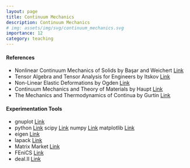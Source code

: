 ```yaml
---
layout: page
title: Continuum Mechanics
description: Continuum Mechanics
# img: assets/img/svg/continuum_mechanics.svg
importance: 12
category: teaching
---
```




#### References

- Nonlinear Continuum Mechanics of Solids by Başar and Weichert [Link](https://link.springer.com/book/10.1007/978-3-662-04299-1)
- Tensor Algebra and Tensor Analysis for Engineers by Itskov [Link](https://link.springer.com/book/10.1007/978-3-319-98806-1)
- Non-Linear Elastic Deformations by Ogden [Link](https://store.doverpublications.com/0486696480.html)
- Continuum Mechanics and Theory of Materials by Haupt [Link](https://link.springer.com/book/10.1007/978-3-662-04775-0)
- The Mechanics and Thermodynamics of Continua by Gurtin [Link](https://www.cambridge.org/highereducation/books/the-mechanics-and-thermodynamics-of-continua/D098B8CCA2EC48608BC2444FBD03D43F#overview)

#### Experimentation Tools

- gnuplot [Link](http://www.gnuplot.info/)
- python [Link](https://www.python.org/) scipy [Link](https://scipy.org/) numpy [Link](https://numpy.org/) matplotlib [Link](https://matplotlib.org/)
- eigen [Link](https://eigen.tuxfamily.org/index.php?title=Main_Page)
- lapack [Link](https://netlib.org/lapack/)
- Matrix Market [Link](https://math.nist.gov/MatrixMarket/)
- FEniCS [Link](https://fenicsproject.org/)
- deal.II [Link](https://www.dealii.org/)
